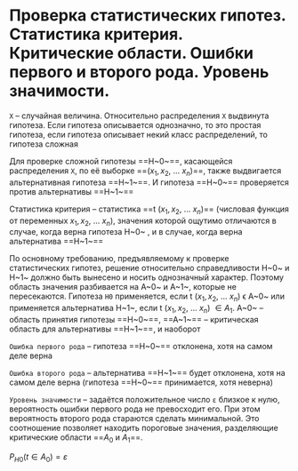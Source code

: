 # Проверка статистических гипотез. Статистика критерия. Критические области. Ошибки первого и второго рода. Уровень значимости.

`Х` – случайная величина. Относительно распределения `Х` выдвинута гипотеза. Если гипотеза описывается однозначно, то это простая гипотеза, если гипотеза описывает некий класс распределений, то
гипотеза сложная

Для проверке сложной гипотезы ==Н~0~==, касающейся распределения `Х`, по её выборке ==(${x_1, x_2, \ ... \ x_n}$)==, также выдвигается альтернативная гипотеза ==Н~1~==. И гипотеза ==Н~0~== проверяется
против альтернативы ==Н~1~==

Статистика критерия – статистика ==t (${x_1, x_2, \ ... \ x_n}$)== (числовая функция от переменных ${x_1, x_2, \ ... \ x_n}$), значения которой ощутимо отличаются в случае, когда верна гипотеза Н~0~
, и в случае, когда верна альтернатива ==Н~1~==

По основному требованию, предъявляемому к проверке статистических гипотез, решение относительно справедливости Н~0~ и Н~1~ должно быть вынесено и носить однозначный характер. Поэтому область значения
разбивается на А~0~ и А~1~, которые не пересекаются. Гипотеза `Н0` применяется, если t (${x_1, x_2, \ ... \ x_n}$) ϵ А~0~ или применяется альтернатива Н~1~, если t (${x_1, x_2, \ ... \ x_n}$) ${\in А_
1}$. А~0~ – область принятия гипотезы ==Н~0~==, ==А~1~== – критическая область для альтернативы ==Н~1~==, и наоборот

`Ошибка первого рода` – гипотеза ==Н~0~== отклонена, хотя на самом деле верна

`Ошибка второго рода` – альтернатива ==Н~1~== будет отклонена, хотя на самом деле верна (гипотеза ==Н~0~== принимается, хотя неверна)

`Уровень значимости` – задаётся положительное число `ε` близкое к нулю, вероятность ошибки первого рода не превосходит его. При этом вероятность второго рода стараются сделать минимальной. Это
соотношение позволяет находить пороговые значения, разделяющие критические области ==${А_0}$ и ${А_1}$==.

${P_{H0} (t \in A_0) = \varepsilon}$

